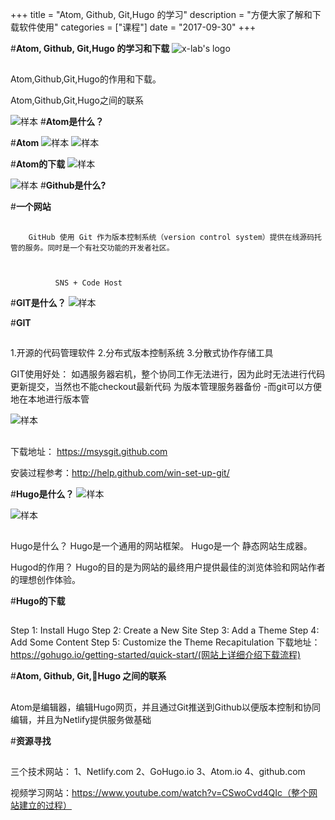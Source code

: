 +++
title = "Atom, Github, Git,Hugo 的学习"
description = "方便大家了解和下载软件使用"
categories = ["课程"]
date = "2017-09-30"
+++


#**Atom, Github, Git,Hugo 的学习和下载**
![x-lab's logo](C:\x-lab\x-camp\static\atom_pitcure\图片1)
##
Atom,Github,Git,Hugo的作用和下载。

Atom,Github,Git,Hugo之间的联系


![样本](C:\x-lab\x-camp\static\atom_pitcure\图片2)
#**Atom是什么？**


#**Atom**
![样本](C:\x-lab\x-camp\static\atom_pitcure\图片3)
![样本](C:\x-lab\x-camp\static\atom_pitcure\图片4)


#**Atom的下载**
![样本](C:\x-lab\x-camp\static\atom_pitcure\图片5)


![样本](C:\x-lab\x-camp\static\atom_pitcure\图片2)
#**Github是什么?**


#**一个网站**
##
	    GitHub 使用 Git 作为版本控制系统（version control system）提供在线源码托管的服务。同时是一个有社交功能的开发者社区。



			  SNS + Code Host


#**GIT是什么？**
![样本](C:\x-lab\x-camp\static\atom_pitcure\图片2)


#**GIT**
##
1.开源的代码管理软件
2.分布式版本控制系统
3.分散式协作存储工具


GIT使用好处：
如遇服务器宕机，整个协同工作无法进行，因为此时无法进行代码更新提交，当然也不能checkout最新代码
为版本管理服务器备份
      -而git可以方便地在本地进行版本管


![样本](C:\x-lab\x-camp\static\atom_pitcure\图片8)
##
下载地址： https://msysgit.github.com

安装过程参考：http://help.github.com/win-set-up-git/


#**Hugo是什么？**
![样本](C:\x-lab\x-camp\static\atom_pitcure\图片2)

![样本](C:\x-lab\x-camp\static\atom_pitcure\图片6)
##
Hugo是什么？
Hugo是一个通用的网站框架。
Hugo是一个 静态网站生成器。

Hugod的作用？
Hugo的目的是为网站的最终用户提供最佳的浏览体验和网站作者的理想创作体验。


#**Hugo的下载**
##

Step 1: Install Hugo
Step 2: Create a New Site
Step 3: Add a Theme
Step 4: Add Some Content
Step 5: Customize the Theme
Recapitulation
下载地址：https://gohugo.io/getting-started/quick-start/(网站上详细介绍下载流程)


#**Atom, Github, Git,Hugo 之间的联系**
##



Atom是编辑器，编辑Hugo网页，并且通过Git推送到Github以便版本控制和协同编辑，并且为Netlify提供服务做基础


#**资源寻找**
##
三个技术网站：
1、Netlify.com
2、GoHugo.io
3、Atom.io
4、github.com

视频学习网站：https://www.youtube.com/watch?v=CSwoCvd4QIc（整个网站建立的过程）
